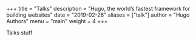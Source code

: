 +++
title = "Talks"
description = "Hugo, the world’s fastest framework for building websites"
date = "2019-02-28"
aliases = ["talk"]
author = "Hugo Authors"
menu = "main"
weight = 4
+++
 
 Talks stuff

